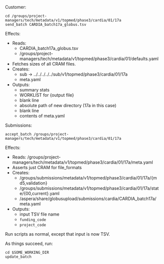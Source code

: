 Customer:

    cd /groups/project-managers/tech/metadata/v1/topmed/phase3/cardia/01/17a
    send_batch CARDIA_batch17a_globus.tsv

Effects:

* Reads:
  - CARDIA_batch17a_globus.tsv
  - /groups/project-managers/tech/metadata/v1/topmed/phase3/cardia/01/defaults.yaml
* Fetches sizes of all CRAM files.
* Creates:
  - sub -> ../../../../../sub/v1/topmed/phase3/cardia/01/17a
  - meta.yaml
* Outputs:
  - summary stats
  - WORKLIST for {output file}
  - blank line
  - absolute path of new directory (17a in this case)
  - blank line
  - contents of meta.yaml

Submissions:

    accept_batch /groups/project-managers/tech/metadata/v1/topmed/phase3/cardia/01/17a

Effects:

* Reads: /groups/project-managers/tech/metadata/v1/topmed/phase3/cardia/01/17a/meta.yaml
* Asserts just CRAM for file_formats
* Creates:
    - /groups/submissions/metadata/v1/topmed/phase3/cardia/01/17a/{md5,validation}
    - /groups/submissions/metadata/v1/topmed/phase3/cardia/01/17a/state/{00,current}.yaml
    - /aspera/share/globusupload/submissions/cardia/CARDIA_batch17a/meta.yaml
* Outputs:
    - input TSV file name
    - `funding_code`
    - `project_code`

Run scripts as normal, except that input is now TSV.

As things succeed, run:

    cd $SOME_WORKING_DIR
    update_batch
